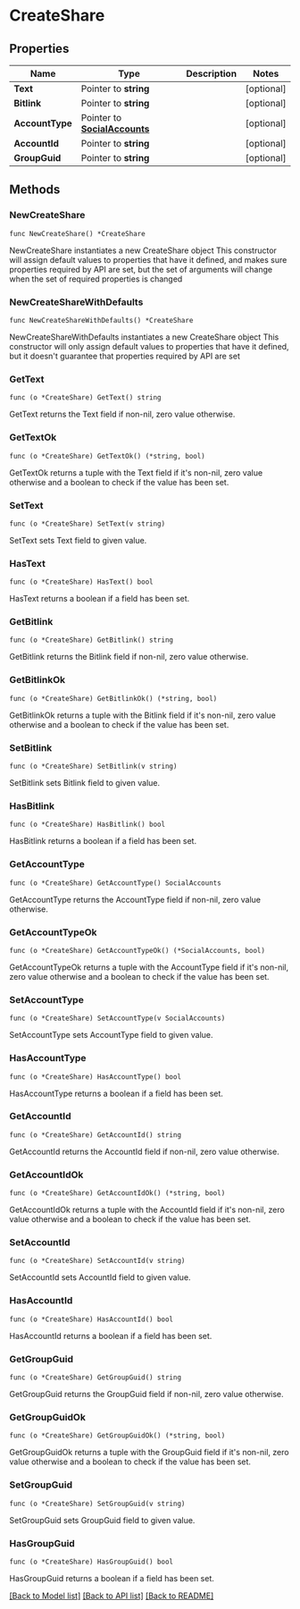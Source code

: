 # CreateShare

## Properties

Name | Type | Description | Notes
------------ | ------------- | ------------- | -------------
**Text** | Pointer to **string** |  | [optional] 
**Bitlink** | Pointer to **string** |  | [optional] 
**AccountType** | Pointer to [**SocialAccounts**](SocialAccounts.md) |  | [optional] 
**AccountId** | Pointer to **string** |  | [optional] 
**GroupGuid** | Pointer to **string** |  | [optional] 

## Methods

### NewCreateShare

`func NewCreateShare() *CreateShare`

NewCreateShare instantiates a new CreateShare object
This constructor will assign default values to properties that have it defined,
and makes sure properties required by API are set, but the set of arguments
will change when the set of required properties is changed

### NewCreateShareWithDefaults

`func NewCreateShareWithDefaults() *CreateShare`

NewCreateShareWithDefaults instantiates a new CreateShare object
This constructor will only assign default values to properties that have it defined,
but it doesn't guarantee that properties required by API are set

### GetText

`func (o *CreateShare) GetText() string`

GetText returns the Text field if non-nil, zero value otherwise.

### GetTextOk

`func (o *CreateShare) GetTextOk() (*string, bool)`

GetTextOk returns a tuple with the Text field if it's non-nil, zero value otherwise
and a boolean to check if the value has been set.

### SetText

`func (o *CreateShare) SetText(v string)`

SetText sets Text field to given value.

### HasText

`func (o *CreateShare) HasText() bool`

HasText returns a boolean if a field has been set.

### GetBitlink

`func (o *CreateShare) GetBitlink() string`

GetBitlink returns the Bitlink field if non-nil, zero value otherwise.

### GetBitlinkOk

`func (o *CreateShare) GetBitlinkOk() (*string, bool)`

GetBitlinkOk returns a tuple with the Bitlink field if it's non-nil, zero value otherwise
and a boolean to check if the value has been set.

### SetBitlink

`func (o *CreateShare) SetBitlink(v string)`

SetBitlink sets Bitlink field to given value.

### HasBitlink

`func (o *CreateShare) HasBitlink() bool`

HasBitlink returns a boolean if a field has been set.

### GetAccountType

`func (o *CreateShare) GetAccountType() SocialAccounts`

GetAccountType returns the AccountType field if non-nil, zero value otherwise.

### GetAccountTypeOk

`func (o *CreateShare) GetAccountTypeOk() (*SocialAccounts, bool)`

GetAccountTypeOk returns a tuple with the AccountType field if it's non-nil, zero value otherwise
and a boolean to check if the value has been set.

### SetAccountType

`func (o *CreateShare) SetAccountType(v SocialAccounts)`

SetAccountType sets AccountType field to given value.

### HasAccountType

`func (o *CreateShare) HasAccountType() bool`

HasAccountType returns a boolean if a field has been set.

### GetAccountId

`func (o *CreateShare) GetAccountId() string`

GetAccountId returns the AccountId field if non-nil, zero value otherwise.

### GetAccountIdOk

`func (o *CreateShare) GetAccountIdOk() (*string, bool)`

GetAccountIdOk returns a tuple with the AccountId field if it's non-nil, zero value otherwise
and a boolean to check if the value has been set.

### SetAccountId

`func (o *CreateShare) SetAccountId(v string)`

SetAccountId sets AccountId field to given value.

### HasAccountId

`func (o *CreateShare) HasAccountId() bool`

HasAccountId returns a boolean if a field has been set.

### GetGroupGuid

`func (o *CreateShare) GetGroupGuid() string`

GetGroupGuid returns the GroupGuid field if non-nil, zero value otherwise.

### GetGroupGuidOk

`func (o *CreateShare) GetGroupGuidOk() (*string, bool)`

GetGroupGuidOk returns a tuple with the GroupGuid field if it's non-nil, zero value otherwise
and a boolean to check if the value has been set.

### SetGroupGuid

`func (o *CreateShare) SetGroupGuid(v string)`

SetGroupGuid sets GroupGuid field to given value.

### HasGroupGuid

`func (o *CreateShare) HasGroupGuid() bool`

HasGroupGuid returns a boolean if a field has been set.


[[Back to Model list]](../README.md#documentation-for-models) [[Back to API list]](../README.md#documentation-for-api-endpoints) [[Back to README]](../README.md)


